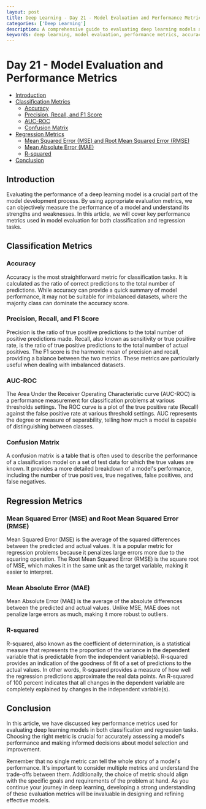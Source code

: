 ```yaml
---
layout: post
title: Deep Learning - Day 21 - Model Evaluation and Performance Metrics
categories: ['Deep Learning']
description: A comprehensive guide to evaluating deep learning models and understanding key performance metrics.
keywords: deep learning, model evaluation, performance metrics, accuracy, precision, recall, F1 score, AUC-ROC, confusion matrix, Mean Squared Error, Mean Absolute Error, R-squared
---
```

# Day 21 - Model Evaluation and Performance Metrics

- [Introduction](#introduction)
- [Classification Metrics](#classification-metrics)
  - [Accuracy](#accuracy)
  - [Precision, Recall, and F1 Score](#precision-recall-and-f1-score)
  - [AUC-ROC](#auc-roc)
  - [Confusion Matrix](#confusion-matrix)
- [Regression Metrics](#regression-metrics)
  - [Mean Squared Error (MSE) and Root Mean Squared Error (RMSE)](#mean-squared-error-mse-and-root-mean-squared-error-rmse)
  - [Mean Absolute Error (MAE)](#mean-absolute-error-mae)
  - [R-squared](#r-squared)
- [Conclusion](#conclusion)

## Introduction

Evaluating the performance of a deep learning model is a crucial part of the model development process. By using appropriate evaluation metrics, we can objectively measure the performance of a model and understand its strengths and weaknesses. In this article, we will cover key performance metrics used in model evaluation for both classification and regression tasks.

## Classification Metrics

### Accuracy

Accuracy is the most straightforward metric for classification tasks. It is calculated as the ratio of correct predictions to the total number of predictions. While accuracy can provide a quick summary of model performance, it may not be suitable for imbalanced datasets, where the majority class can dominate the accuracy score.

### Precision, Recall, and F1 Score

Precision is the ratio of true positive predictions to the total number of positive predictions made. Recall, also known as sensitivity or true positive rate, is the ratio of true positive predictions to the total number of actual positives. The F1 score is the harmonic mean of precision and recall, providing a balance between the two metrics. These metrics are particularly useful when dealing with imbalanced datasets.

### AUC-ROC

The Area Under the Receiver Operating Characteristic curve (AUC-ROC) is a performance measurement for classification problems at various thresholds settings. The ROC curve is a plot of the true positive rate (Recall) against the false positive rate at various threshold settings. AUC represents the degree or measure of separability, telling how much a model is capable of distinguishing between classes.

### Confusion Matrix

A confusion matrix is a table that is often used to describe the performance of a classification model on a set of test data for which the true values are known. It provides a more detailed breakdown of a model's performance, including the number of true positives, true negatives, false positives, and false negatives.

## Regression Metrics

### Mean Squared Error (MSE) and Root Mean Squared Error (RMSE)

Mean Squared Error (MSE) is the average of the squared differences between the predicted and actual values. It is a popular metric for regression problems because it penalizes large errors more due to the squaring operation. The Root Mean Squared Error (RMSE) is the square root of MSE, which makes it in the same unit as the target variable, making it easier to interpret.

### Mean Absolute Error (MAE)

Mean Absolute Error (MAE) is the average of the absolute differences between the predicted and actual values. Unlike MSE, MAE does not penalize large errors as much, making it more robust to outliers.

### R-squared

R-squared, also known as the coefficient of determination, is a statistical measure that represents the proportion of the variance in the dependent variable that is predictable from the independent variable(s). R-squared provides an indication of the goodness of fit of a set of predictions to the actual values. In other words, R-squared provides a measure of how well the regression predictions approximate the real data points. An R-squared of 100 percent indicates that all changes in the dependent variable are completely explained by changes in the independent variable(s).

## Conclusion

In this article, we have discussed key performance metrics used for evaluating deep learning models in both classification and regression tasks. Choosing the right metric is crucial for accurately assessing a model's performance and making informed decisions about model selection and improvement.

Remember that no single metric can tell the whole story of a model's performance. It's important to consider multiple metrics and understand the trade-offs between them. Additionally, the choice of metric should align with the specific goals and requirements of the problem at hand. As you continue your journey in deep learning, developing a strong understanding of these evaluation metrics will be invaluable in designing and refining effective models.
